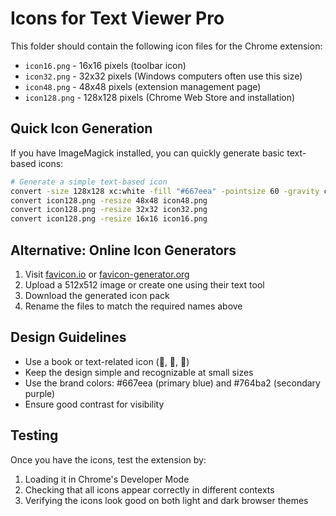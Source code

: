 # Icons for Text Viewer Pro

This folder should contain the following icon files for the Chrome extension:

- `icon16.png` - 16x16 pixels (toolbar icon)
- `icon32.png` - 32x32 pixels (Windows computers often use this size)
- `icon48.png` - 48x48 pixels (extension management page)
- `icon128.png` - 128x128 pixels (Chrome Web Store and installation)

## Quick Icon Generation

If you have ImageMagick installed, you can quickly generate basic text-based icons:

```bash
# Generate a simple text-based icon
convert -size 128x128 xc:white -fill "#667eea" -pointsize 60 -gravity center -draw "text 0,0 '📖'" icon128.png
convert icon128.png -resize 48x48 icon48.png
convert icon128.png -resize 32x32 icon32.png
convert icon128.png -resize 16x16 icon16.png
```

## Alternative: Online Icon Generators

1. Visit [favicon.io](https://favicon.io) or [favicon-generator.org](https://www.favicon-generator.org)
2. Upload a 512x512 image or create one using their text tool
3. Download the generated icon pack
4. Rename the files to match the required names above

## Design Guidelines

- Use a book or text-related icon (📖, 📄, 📝)
- Keep the design simple and recognizable at small sizes
- Use the brand colors: #667eea (primary blue) and #764ba2 (secondary purple)
- Ensure good contrast for visibility

## Testing

Once you have the icons, test the extension by:

1. Loading it in Chrome's Developer Mode
2. Checking that all icons appear correctly in different contexts
3. Verifying the icons look good on both light and dark browser themes
